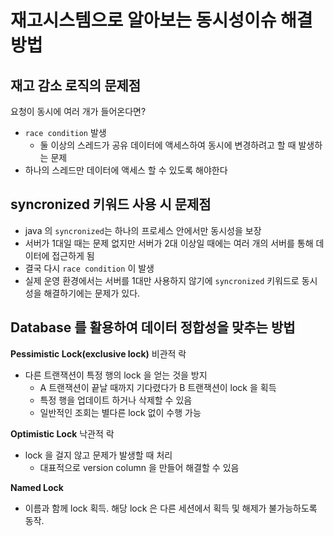 # 재고시스템으로 알아보는 동시성이슈 해결방법

## 재고 감소 로직의 문제점

요청이 동시에 여러 개가 들어온다면?
- `race condition` 발생
  - 둘 이상의 스레드가 공유 데이터에 액세스하여 동시에 변경하려고 할 때 발생하는 문제
- 하나의 스레드만 데이터에 액세스 할 수 있도록 해야한다 

## syncronized 키워드 사용 시 문제점

- java 의 `syncronized`는 하나의 프로세스 안에서만 동시성을 보장
- 서버가 1대일 때는 문제 없지만 서버가 2대 이상일 때에는 여러 개의 서버를 통해 데이터에 접근하게 됨
- 결국 다시 `race condition` 이 발생
- 실제 운영 환경에서는 서버를 1대만 사용하지 않기에 `syncronized` 키워드로 동시성을 해결하기에는 문제가 있다. 

## Database 를 활용하여 데이터 정합성을 맞추는 방법

<b>Pessimistic Lock(exclusive lock)</b>
비관적 락

- 다른 트랜잭션이 특정 행의 lock 을 얻는 것을 방지
  - A 트랜잭션이 끝날 때까지 기다렸다가 B 트랜잭션이 lock 을 획득
  - 특정 행을 업데이트 하거나 삭제할 수 있음
  - 일반적인 조회는 별다른 lock 없이 수행 가능

<b>Optimistic Lock</b> 낙관적 락


- lock 을 걸지 않고 문제가 발생할 때 처리
  - 대표적으로 version column 을 만들어 해결할 수 있음

<b>Named Lock</b>
- 이름과 함께 lock 획득. 해당 lock 은 다른 세션에서 획득 및 해제가 불가능하도록 동작.
